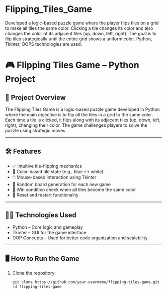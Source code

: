 # Flipping_Tiles_Game
Developed a logic-based puzzle game where the player flips tiles on a grid to make all tiles the same color. Clicking a tile changes its color and also changes the color of its adjacent tiles (up, down, left, right). The goal is to flip tiles strategically until the entire grid shows a uniform color. Python, Tkinter, OOPS technologies are used.
# 🎮 Flipping Tiles Game – Python Project

## 📌 Project Overview
The Flipping Tiles Game is a logic-based puzzle game developed in Python where the main objective is to flip all the tiles in a grid to the same color. Each time a tile is clicked, it flips along with its adjacent tiles (up, down, left, right), changing their color. The game challenges players to solve the puzzle using strategic moves.

---

## 🛠️ Features

- ✅ Intuitive tile-flipping mechanics
- 🎨 Color-based tile state (e.g., blue ↔️ white)
- 🖱️ Mouse-based interaction using Tkinter
- 🔁 Random board generation for each new game
- 🧠 Win condition check when all tiles become the same color
- 🔄 Reset and restart functionality

---

## 🧑‍💻 Technologies Used

- Python – Core logic and gameplay
- Tkinter – GUI for the game interface
- OOP Concepts – Used for better code organization and scalability

---

## 🖥️ How to Run the Game

1. Clone the repository:
   ```bash
   git clone https://github.com/your-username/flipping-tiles-game.git
   cd flipping-tiles-game

